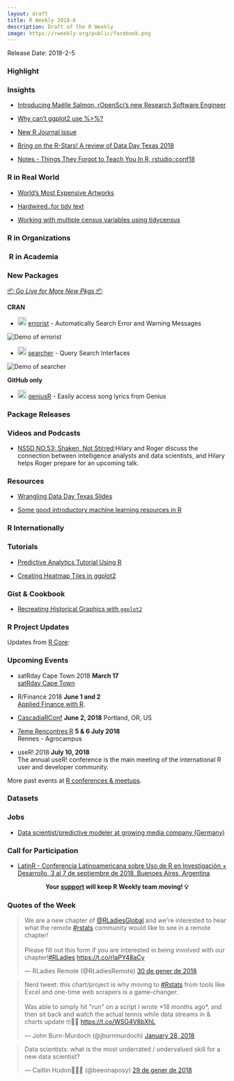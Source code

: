 ```yaml
---
layout: draft
title: R Weekly 2018-6
description: Draft of the R Weekly
image: https://rweekly.org/public/facebook.png
---
```


Release Date: 2018-2-5

###  Highlight

### Insights

+ [Introducing Maëlle Salmon, rOpenSci’s new Research Software Engineer](https://ropensci.org/blog/2018/01/29/rse-ma%C3%ABlle-salmon/)

+ [Why can’t ggplot2 use %>%?](https://community.rstudio.com/t/why-cant-ggplot2-use/4372/7)

+ [New R Journal issue](https://journal.r-project.org/archive/2017-2/)

+ [Bring on the R-Stars! A review of Data Day Texas 2018](https://www.littlemissdata.com/blog/ddtx18)

+ [Notes - Things They Forgot to Teach You In R, rstudio::conf18](http://jessicaminnier.com/rstudioconf18_jennybryan_forgot/notes.html)

### R in Real World

+ [World’s Most Expensive Artworks](https://medium.com/@yanhann10/worlds-most-expensive-artworks-3166f7c6d936)

+ [Hardwired..for tidy text](https://www.johnmackintosh.com/2018-01-30-hardwired-for-tidy-text/)

+ [Working with multiple census variables using tidycensus](https://github.com/jshannon75/awp_tidycensus/blob/master/ACS_walkthrough.md)


###  R in Organizations



###  R in Academia


###  New Packages

<p class="added-hostname"><a href="https://rweekly.org/live" target="_blank" class="externalLink">📦 <i>Go Live for More New Pkgs</i> 📦</a></p>

**CRAN**

+ <img class='emoji' src="https://link.rweekly.org/c" width='20' /> [errorist](http://thecoatlessprofessor.com/software-releases/errorist-v0.0.1-released/) - Automatically Search Error and Warning Messages

![Demo of `errorist`](https://camo.githubusercontent.com/b370fa542785d02a8e06840b7c3949eceeb8ae10/68747470733a2f2f6d656469612e67697068792e636f6d2f6d656469612f6c3149426a4239714a326a4f6e6e744f552f67697068792e676966)

+ <img class='emoji' src="https://link.rweekly.org/c" width='20' /> [searcher](http://thecoatlessprofessor.com/software-releases/searcher-v0.0.2-released/) - Query Search Interfaces

![Demo of `searcher`](https://camo.githubusercontent.com/172f44e669a8747a287d5dd03c3f44df63a82541/68747470733a2f2f6d656469612e67697068792e636f6d2f6d656469612f336f37353238696835343143545961364f592f67697068792e676966)


**GitHub only**

+ <img class='emoji' src="https://link.rweekly.org/g" width='20' /> [geniusR](https://github.com/josiahparry/geniusr) - Easily access song lyrics from Genius

### Package Releases


###  Videos and Podcasts

+ [NSSD NO.53: Shaken, Not Stirred](http://nssdeviations.com/53-shaken-not-stirred):Hilary and Roger discuss the connection between intelligence analysts and data scientists, and Hilary helps Roger prepare for an upcoming talk.

###  Resources

+ [Wrangling Data Day Texas Slides](http://livefreeordichotomize.com/2018/01/28/wrangling-data-day-texas-slides/)

+ [Some good introductory machine learning resources in R](http://modernstatisticalworkflow.blogspot.co.za/2018/01/some-good-introductory-machine-learning.html)

### R Internationally



###  Tutorials

+ [Predictive Analytics Tutorial Using R](https://www.littlemissdata.com/blog/predictive-analytics-tutorial-part-1)  

+ [Creating Heatmap Tiles in ggplot2](https://deanmarchiori.github.io/2018-01-25-heatmap-tiles/)

<!--<div class="post-more-begin"></div><div class="post-more-end"></div>-->

### Gist & Cookbook

+ [Recreating Historical Graphics with `ggplot2`](https://sctyner.github.io/static/presentations/Misc/GraphicsGroupISU/Jan312018/historical-graphics-ggplot2.html#1)

###  R Project Updates

Updates from [R Core](http://developer.r-project.org/blosxom.cgi/R-devel/NEWS):


###  Upcoming Events

+ satRday Cape Town 2018 **March 17** <br />
[satRday Cape Town](http://capetown2018.satrdays.org/)

+ R/Finance 2018 **June 1 and 2** <br />
[Applied Finance with R](http://www.rinfinance.com).

+ [CascadiaRConf](https://cascadiarconf.com/) **June 2, 2018**
Portland, OR, US

+ [7eme Rencontres R](https://r2018-rennes.sciencesconf.org/)  **5 & 6 July 2018** <br />
Rennes - Agrocampus

+ useR! 2018 **July 10, 2018** <br />
The annual useR! conference is the main meeting of the international R user and developer community.

More past events at [R conferences & meetups](https://conf.rweekly.org).

### Datasets




### Jobs

+ [Data scientist/predictive modeler at growing media company (Germany)](https://mitarbeiterwerben.vnrag.de/de/candidate/job/jrwFFvhzl2/B8iARla0e)

###  Call for Participation

+ [LatinR - Conferencia Latinoamericana sobre Uso de R en Investigación + Desarrollo, 3 al 7 de septiembre de 2018, Buenoes Aires, Argentina](http://47jaiio.sadio.org.ar/index.php?q=node/125)

<p class="hide-support added-hostname support-rweekly" style="text-align: center;font-weight: bold;">Your <a class="non-visited externalLink" href="https://www.patreon.com/rweekly" onclick="pas(this)">support</a> will keep R Weekly team moving! 💡</p>

###  Quotes of the Week

<blockquote class="twitter-tweet" data-lang="ca"><p lang="en" dir="ltr">We are a new chapter of <a href="https://twitter.com/RLadiesGlobal?ref_src=twsrc%5Etfw">@RLadiesGlobal</a> and we&#39;re interested to hear what the remote <a href="https://twitter.com/hashtag/rstats?src=hash&amp;ref_src=twsrc%5Etfw">#rstats</a> community would like to see in a remote chapter!<br><br>Please fill out this form if you are interested in being involved with our chapter!<a href="https://twitter.com/hashtag/RLadies?src=hash&amp;ref_src=twsrc%5Etfw">#RLadies</a> <a href="https://t.co/rIaPY48aCy">https://t.co/rIaPY48aCy</a></p>&mdash; RLadies Remote (@RLadiesRemote) <a href="https://twitter.com/RLadiesRemote/status/958149061365952512?ref_src=twsrc%5Etfw">30 de gener de 2018</a></blockquote>

<blockquote class="twitter-tweet" data-lang="en"><p lang="en" dir="ltr">Nerd tweet: this chart/project is why moving to <a href="https://twitter.com/hashtag/Rstats?src=hash&amp;ref_src=twsrc%5Etfw">#Rstats</a> from tools like Excel and one-time web scrapers is a game-changer.<br><br>Was able to simply hit &quot;run&quot; on a script I wrote *18 months ago*, and then sit back and watch the actual tennis while data streams in &amp; charts update 🤓🎾🤖 <a href="https://t.co/WSG4V8bXhL">https://t.co/WSG4V8bXhL</a></p>&mdash; John Burn-Murdoch (@jburnmurdoch) <a href="https://twitter.com/jburnmurdoch/status/957583871234727936?ref_src=twsrc%5Etfw">January 28, 2018</a></blockquote>

<blockquote class="twitter-tweet" data-lang="ca"><p lang="en" dir="ltr">Data scientists: what is the most underrated / undervalued skill for a new data scientist?</p>&mdash; Caitlin Hudon👩🏼‍💻 (@beeonaposy) <a href="https://twitter.com/beeonaposy/status/958062360811405313?ref_src=twsrc%5Etfw">29 de gener de 2018</a></blockquote>
